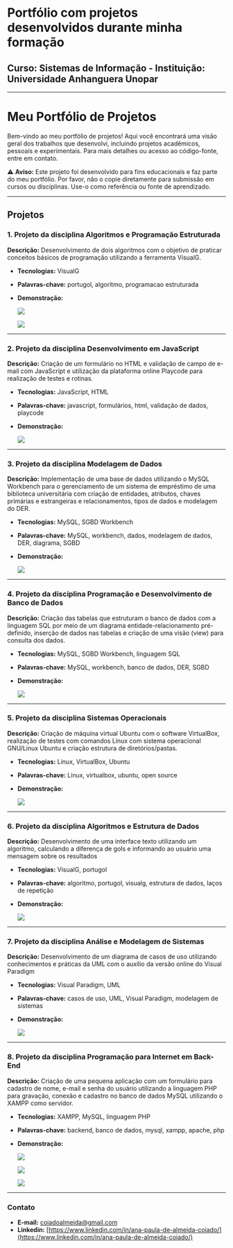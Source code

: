 # Portfólio com projetos desenvolvidos durante minha formação 

## Curso: Sistemas de Informação - Instituição: Universidade Anhanguera Unopar 

---

# Meu Portfólio de Projetos

Bem-vindo ao meu portfólio de projetos! Aqui você encontrará uma visão geral dos trabalhos que 
desenvolvi, incluindo projetos acadêmicos, pessoais e experimentais. Para mais detalhes ou
acesso ao código-fonte, entre em contato.

:warning: **Aviso:** Este projeto foi desenvolvido para fins educacionais e faz parte do meu portfólio.
Por favor, não o copie diretamente para submissão em cursos ou disciplinas. Use-o como referência
ou fonte de aprendizado.

---

## **Projetos**
### 1. Projeto da disciplina Algoritmos e Programação Estruturada
**Descrição:** Desenvolvimento de dois algoritmos com o objetivo de praticar conceitos básicos de 
programação utilizando a ferramenta VisualG.

- **Tecnologias:** VisualG
- **Palavras-chave:** portugol, algoritmo, programacao estruturada
- **Demonstração:**
 
  ![](imagens/1_algoritmo_idade.png)
  
  ![](imagens/1_algoritmo_potencia.png)
  
---

### 2. Projeto da disciplina Desenvolvimento em JavaScript
**Descrição:** Criação de um formulário no HTML e validação de campo de e-mail com JavaScript
e utilização da plataforma online Playcode para realização de testes e rotinas.

- **Tecnologias:** JavaScript, HTML
- **Palavras-chave:** javascript, formulários, html, validação de dados, playcode
- **Demonstração:** 

  ![](imagens/2_formulario.png)
  
---

### 3. Projeto da disciplina Modelagem de Dados
**Descrição:** Implementação de uma base de dados utilizando o MySQL Workbench para o gerenciamento
  de um sistema de empréstimo de uma biblioteca universitária com criação de entidades, atributos,
  chaves primárias e estrangeiras e relacionamentos, tipos de dados e modelagem do DER.

- **Tecnologias:** MySQL, SGBD Workbench
- **Palavras-chave:** MySQL, workbench, dados, modelagem de dados, DER, diagrama, SGBD
- **Demonstração:**

  ![](imagens/3_DER.png)
  
---

### 4. Projeto da disciplina Programação e Desenvolvimento de Banco de Dados
**Descrição:** Criação das tabelas que estruturam o banco de dados com a linguagem SQL por meio de
um diagrama entidade-relacionamento pré-definido, inserção de dados nas tabelas e criação de uma visão 
(view) para consulta dos dados.

- **Tecnologias:** MySQL, SGBD Workbench, linguagem SQL
- **Palavras-chave:** MySQL, workbench, banco de dados, DER, SGBD
- **Demonstração:**
  
  ![](imagens/4_insert_dados_tb.png)
  
---

### 5. Projeto da disciplina Sistemas Operacionais
**Descrição:** Criação de máquina virtual Ubuntu com o software VirtualBox, realização de testes com
comandos Linux com sistema operacional GNU/Linux Ubuntu e criação estrutura de diretórios/pastas.

- **Tecnologias:** Linux, VirtualBox, Ubuntu
- **Palavras-chave:** Linux, virtualbox, ubuntu, open source
- **Demonstração:**

  ![](imagens/5_so_comandos.png)
  
--- 

### 6. Projeto da disciplina Algoritmos e Estrutura de Dados
**Descrição:** Desenvolvimento de uma interface texto utilizando um algoritmo, calculando a diferença
de gols e informando ao usuário uma mensagem sobre os resultados

- **Tecnologias:** VisualG, portugol
- **Palavras-chave:** algoritmo, portugol, visualg, estrutura de dados, laços de repetição
- **Demonstração:**

  ![](imagens/6_algoritmo_futebol.png)

---

### 7. Projeto da disciplina Análise e Modelagem de Sistemas
**Descrição:** Desenvolvimento de um diagrama de casos de uso utilizando conhecimentos e práticas da UML
com o auxílio da versão online do Visual Paradigm

- **Tecnologias:** Visual Paradigm, UML
- **Palavras-chave:** casos de uso, UML, Visual Paradigm, modelagem de sistemas
- **Demonstração:**

  ![](imagens/7_uml_sist_bancario.png)

---  

### 8. Projeto da disciplina Programação para Internet em Back-End
**Descrição:** Criação de uma pequena aplicação com um formulário para cadastro de nome, e-mail e senha 
do usuário utilizando a linguagem PHP para gravação, conexão e cadastro no banco de dados MySQL utilizando
o XAMPP como servidor.

- **Tecnologias:** XAMPP, MySQL, linguagem PHP
- **Palavras-chave:** backend, banco de dados, mysql, xampp, apache, php
- **Demonstração:**

  ![](imagens/8_backend_xampp.png)

  ![](imagens/8_backend_formulario.png)

  ![](imagens/8_backend_teste.png)

---

### Contato
- **E-mail:** [coiadoalmeida@gmail.com](mailto:coiadoalmeida@gmail.com)
- **Linkedin:** [https://www.linkedin.com/in/ana-paula-de-almeida-coiado/](https://www.linkedin.com/in/ana-paula-de-almeida-coiado/)
